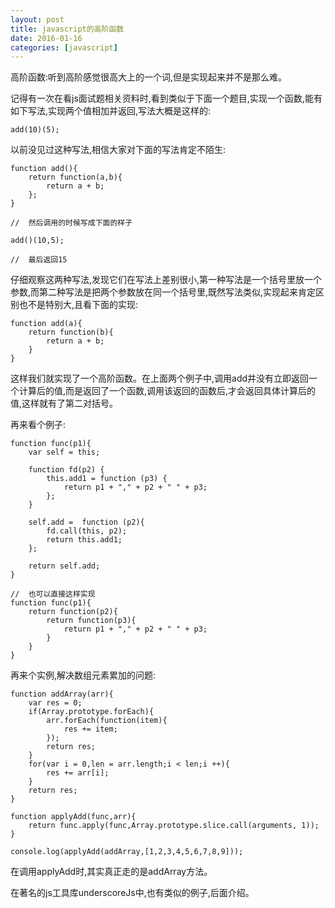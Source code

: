 ```yaml
---
layout: post
title: javascript的高阶函数
date: 2016-01-16
categories: [javascript]
---
```


高阶函数:听到高阶感觉很高大上的一个词,但是实现起来并不是那么难。

记得有一次在看js面试题相关资料时,看到类似于下面一个题目,实现一个函数,能有如下写法,实现两个值相加并返回,写法大概是这样的:

    add(10)(5);
    
以前没见过这种写法,相信大家对下面的写法肯定不陌生:

    function add(){
        return function(a,b){
            return a + b;
        };
    }
    
    //  然后调用的时候写成下面的样子
    
    add()(10,5);
    
    //  最后返回15
    
仔细观察这两种写法,发现它们在写法上差别很小,第一种写法是一个括号里放一个参数,而第二种写法是把两个参数放在同一个括号里,既然写法类似,实现起来肯定区别也不是特别大,且看下面的实现:

    function add(a){
        return function(b){
            return a + b;
        }
    }
    
这样我们就实现了一个高阶函数。在上面两个例子中,调用add并没有立即返回一个计算后的值,而是返回了一个函数,调用该返回的函数后,才会返回具体计算后的值,这样就有了第二对括号。

再来看个例子:

    function func(p1){
        var self = this;
    
        function fd(p2) {
            this.add1 = function (p3) {
                return p1 + "," + p2 + " " + p3;
            };
        }
    
        self.add =  function (p2){
            fd.call(this, p2);
            return this.add1;
        };
        
        return self.add;
    }
    
    //  也可以直接这样实现
    function func(p1){
        return function(p2){
            return function(p3){
                return p1 + "," + p2 + " " + p3;
            }
        }
    }
    
再来个实例,解决数组元素累加的问题:

    function addArray(arr){
        var res = 0;
        if(Array.prototype.forEach){
            arr.forEach(function(item){
                res += item;
            });
            return res;
        }
        for(var i = 0,len = arr.length;i < len;i ++){
            res += arr[i];
        }
        return res;
    }
        
    function applyAdd(func,arr){
        return func.apply(func,Array.prototype.slice.call(arguments, 1));
    }
        
    console.log(applyAdd(addArray,[1,2,3,4,5,6,7,8,9]));
    
在调用applyAdd时,其实真正走的是addArray方法。

在著名的js工具库underscoreJs中,也有类似的例子,后面介绍。
